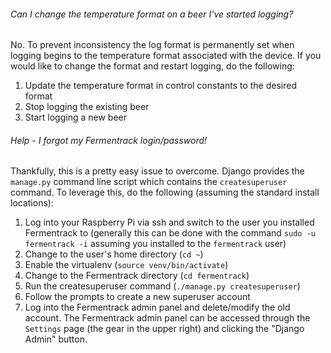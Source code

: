 

###### Can I change the temperature format on a beer I've started logging?

No. To prevent inconsistency the log format is permanently set when logging begins to the temperature format associated with the device. If you would like to change the format and restart logging, do the following:

 1. Update the temperature format in control constants to the desired format
 1. Stop logging the existing beer
 1. Start logging a new beer


###### Help - I forgot my Fermentrack login/password!

Thankfully, this is a pretty easy issue to overcome. Django provides the `manage.py` command line script which contains the `createsuperuser` command. To leverage this, do the following (assuming the standard install locations):

 1. Log into your Raspberry Pi via ssh and switch to the user you installed Fermentrack to (generally this can be done with the command `sudo -u fermentrack -i` assuming you installed to the `fermentrack` user)
 1. Change to the user's home directory (`cd ~`)
 1. Enable the virtualenv (`source venv/bin/activate`)
 1. Change to the Fermentrack directory (`cd fermentrack`)
 1. Run the createsuperuser command (`./manage.py createsuperuser`)
 1. Follow the prompts to create a new superuser account
 1. Log into the Fermentrack admin panel and delete/modify the old account. The Fermentrack admin panel can be accessed through the `Settings` page (the gear in the upper right) and clicking the "Django Admin" button.
